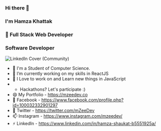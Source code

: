 ### Hi there 👋
### I'm Hamza Khattak
### 💬 Full Stack Web Developer
### Software Developer
![LinkedIn Cover (Community)](https://github.com/mZeeDevv/mZeeDevv/assets/62940100/6cd360c2-cec7-47bf-b0e6-e780989d480f)


-  🔭 I'm a Student of Computer Science.
-  🌱 I’m currently working on my skills in ReactJS
-  🤔 I Love to work on and Learn new things in JavaScript
-  - Hackathons? Let's participate :) 
-  😄 My Portfolio - https://mzeedev.co
-  👯 Facebook - https://www.facebook.com/profile.php?id=100032332901297
-  💬 Twitter - https://twitter.com/mZeeDev
-  📫 Instagram - https://www.instagram.com/mzeedev/
-  ⚡ LinkedIn - https://www.linkedin.com/in/hamza-shaukat-b5551925a/

<!--
**mZeeDevv/mZeeDevv** is a ✨ _special_ ✨ repository because its `README.md` (this file) appears on your GitHub profile.

Here are some ideas to get you started:

- 🔭 I’m currently working on ...
- 🌱 I’m currently learning ...
- 👯 I’m looking to collaborate on ...
- 🤔 I’m looking for help with ...
- 💬 Ask me about ...
- 📫 How to reach me: ...
- 😄 Pronouns: ...
- ⚡ Fun fact: ...
-->
